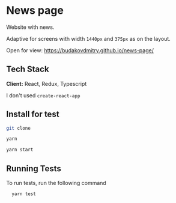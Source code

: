 # News page

Website with news.

Adaptive for screens with width `1440px` and `375px` as on the layout.

Open for view: https://budakovdmitry.github.io/news-page/

## Tech Stack

**Client:** React, Redux, Typescript

I don't used `create-react-app`

## Install for test

```bash
git clone
```

```bash
yarn
```

```bash
yarn start
```

## Running Tests

To run tests, run the following command

```bash
  yarn test
```
